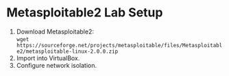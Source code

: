 # Metasploitable2 Lab Setup

1. Download Metasploitable2:  
   `wget https://sourceforge.net/projects/metasploitable/files/Metasploitable2/metasploitable-linux-2.0.0.zip`
2. Import into VirtualBox.
3. Configure network isolation.
